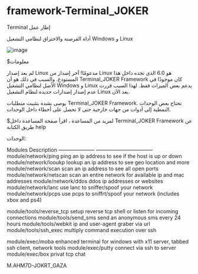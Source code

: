 # framework-Terminal_JOKER
 Terminal إطار عمل



أداة القرصنة والاختراق لنظامي التشغيل Windows و Linux



![image](https://github.com/Jokergazaa/framework-Terminal_JOKER/assets/107787017/15986f12-e366-4a71-b24f-ac73c5879053)



$معلومات

لم يعد إصدار Linux مدعومًا! آخر إصدار من Linux هو 6.0 الذي تجده داخل هذا المستودع. والسبب في ذلك هو أن Terminal_JOKER Framework كان موجودًا في الأصل لنظامي التشغيل Windows و Linux يدعم بعض الميزات فقط. لهذا السبب قررت عدم إصدار إصدارات جديدة لنظام التشغيل Linux بعد الآن.


يوصى بشدة بتثبيت متطلبات Terminal_JOKER Framework. تحتاج بعض الوحدات النمطية إلى أدوات من جهات خارجية حتى لا تحصل على أخطاء داخل الوحدات.


$لمزيد من المساعدة ، اقرأ صفحة المساعدة داخل Terminal_JOKER Framework عن طريق الكتابة help


الوحدات:

Modules                       Description
———————                       ———————————
module/network/ping           ping an ip address to see if the host is up or down
module/network/looukp         lookup an ip address to see geo location and more
module/network/scan           scan an ip address to see all open ports
module/network/netscan        scan an entire network for available ip and mac addresses
module/network/ddos           ddos ip addresses or websites
module/network/lanc           use lanc to sniffer/spoof your network
module/network/pcps           use pcps to sniffrt/spoof your network (includes xbox and ps4)

module/tools/reverse_tcp      setup reverse tcp shell or listen for incoming connections
module/tools/send_sms         send an anonymous sms every 24 hours
module/tools/webkit           ip and user-agent graber via url
module/tools/ssh_exec         multiply command execution over ssh

module/exec/moba              enhanced terminal for windows with x11 server, tabbed ssh client, network tools
module/exec/putty             connect via ssh to server
module/exec/box               privat tcp chat



M.AHM7D-JOKRT_GAZA




